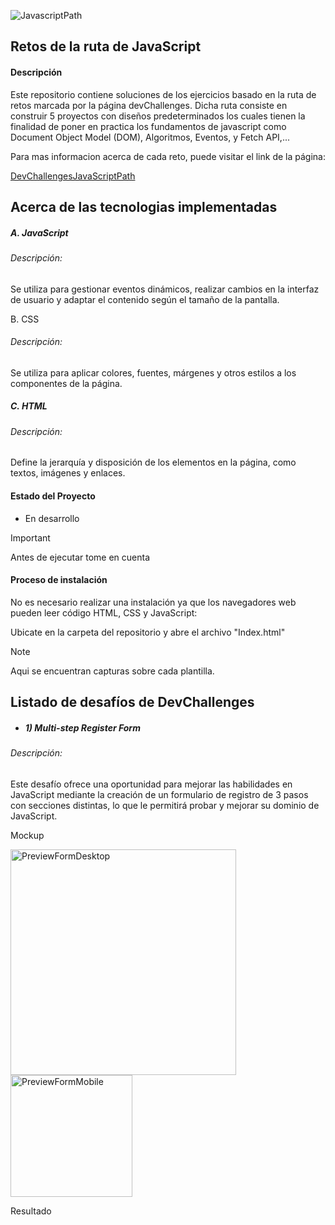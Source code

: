 ![JavascriptPath](https://github.com/OyasumiiAlex/JavaScriptPath/assets/44487342/0ecd5097-13c2-427f-9a49-eec09fef4d64)

##  Retos de la ruta de JavaScript

#### Descripción
<p>Este repositorio contiene soluciones de los ejercicios basado en la ruta de retos marcada por la página devChallenges. Dicha ruta consiste en construir 5 proyectos con diseños predeterminados
los cuales tienen la finalidad de poner en practica los fundamentos de javascript como Document Object Model (DOM), Algoritmos, Eventos, y Fetch API,...
</p>
<p> Para mas informacion acerca de cada reto, puede visitar el link de la página:</p>

[DevChallengesJavaScriptPath](https://devchallenges.io/path/2 "DevChallengesJavaScriptPath")

## Acerca de las tecnologias implementadas

##### A. JavaScript
###### Descripción:
<p> Se utiliza para gestionar eventos dinámicos, realizar cambios en la interfaz de usuario y adaptar el contenido según el tamaño de la pantalla.</p

##### B. CSS
###### Descripción:
<p>Se utiliza para aplicar colores, fuentes, márgenes y otros estilos a los componentes de la página.</p>

##### C. HTML
###### Descripción:
<p>Define la jerarquía y disposición de los elementos en la página, como textos, imágenes y enlaces.</p>

#### Estado del Proyecto
- <p> En desarrollo </p>

> [!IMPORTANT]
> Antes de ejecutar tome en cuenta

#### Proceso de instalación 
<p>No es necesario realizar una instalación ya que los navegadores web pueden leer código HTML, CSS y JavaScript:</p>
<p>Ubicate en la carpeta del repositorio y abre el archivo "Index.html"</p>

> [!NOTE]
> Aqui se encuentran capturas sobre cada plantilla.

## Listado de desafíos de DevChallenges

- ##### 1) Multi-step Register Form
###### Descripción:
<p>Este desafío ofrece una oportunidad para mejorar las habilidades en JavaScript mediante la creación de un formulario de
registro de 3 pasos con secciones distintas, lo que le permitirá probar y mejorar su dominio de JavaScript.</p>
<p>Mockup</p>
<img width="361" alt="PreviewFormDesktop" src="https://github.com/OyasumiiAlex/devChallenges-JavaScriptPath/assets/44487342/738d9c48-244c-4460-8d9e-8ccf4de8cebe">
<img width="195" alt="PreviewFormMobile" src="https://github.com/OyasumiiAlex/devChallenges-JavaScriptPath/assets/44487342/0918a45d-c640-4860-b798-52cd8b32f0ef">

<p>Resultado</p>
